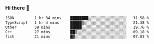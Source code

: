 ### Hi there 👋

<!--
**WShiBin/WShiBin** is a ✨ _special_ ✨ repository because its `README.md` (this file) appears on your GitHub profile.

Here are some ideas to get you started:

- 🔭 I’m currently working on ...
- 🌱 I’m currently learning ...
- 👯 I’m looking to collaborate on ...
- 🤔 I’m looking for help with ...
- 💬 Ask me about ...
- 📫 How to reach me: ...
- 😄 Pronouns: ...
- ⚡ Fun fact: ...
-->

<!--START_SECTION:waka-->

```txt
JSON         1 hr 34 mins    ████████░░░░░░░░░░░░░░░░░   31.58 %
TypeScript   1 hr 4 mins     █████▒░░░░░░░░░░░░░░░░░░░   21.38 %
Other        59 mins         █████░░░░░░░░░░░░░░░░░░░░   19.76 %
C++          27 mins         ██▒░░░░░░░░░░░░░░░░░░░░░░   09.18 %
fish         21 mins         █▓░░░░░░░░░░░░░░░░░░░░░░░   07.03 %
```

<!--END_SECTION:waka-->
